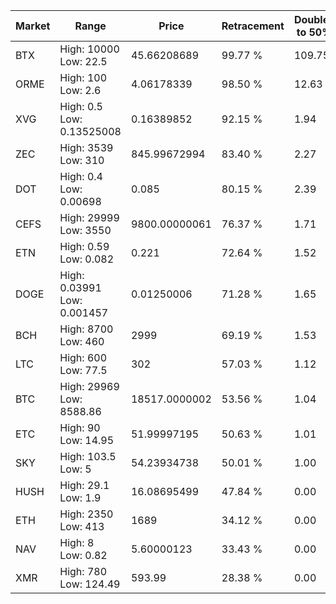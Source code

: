 | Market | Range | Price| Retracement | Doubles to 50% |
| --- | --- | --- | --- | --- |
| BTX | High: 10000<br />Low: 22.5 | 45.66208689 | 99.77 % | 109.75 |
| ORME | High: 100<br />Low: 2.6 | 4.06178339 | 98.50 % | 12.63 |
| XVG | High: 0.5<br />Low: 0.13525008 | 0.16389852 | 92.15 % | 1.94 |
| ZEC | High: 3539<br />Low: 310 | 845.99672994 | 83.40 % | 2.27 |
| DOT | High: 0.4<br />Low: 0.00698 | 0.085 | 80.15 % | 2.39 |
| CEFS | High: 29999<br />Low: 3550 | 9800.00000061 | 76.37 % | 1.71 |
| ETN | High: 0.59<br />Low: 0.082 | 0.221 | 72.64 % | 1.52 |
| DOGE | High: 0.03991<br />Low: 0.001457 | 0.01250006 | 71.28 % | 1.65 |
| BCH | High: 8700<br />Low: 460 | 2999 | 69.19 % | 1.53 |
| LTC | High: 600<br />Low: 77.5 | 302 | 57.03 % | 1.12 |
| BTC | High: 29969<br />Low: 8588.86 | 18517.0000002 | 53.56 % | 1.04 |
| ETC | High: 90<br />Low: 14.95 | 51.99997195 | 50.63 % | 1.01 |
| SKY | High: 103.5<br />Low: 5 | 54.23934738 | 50.01 % | 1.00 |
| HUSH | High: 29.1<br />Low: 1.9 | 16.08695499 | 47.84 % | 0.00 |
| ETH | High: 2350<br />Low: 413 | 1689 | 34.12 % | 0.00 |
| NAV | High: 8<br />Low: 0.82 | 5.60000123 | 33.43 % | 0.00 |
| XMR | High: 780<br />Low: 124.49 | 593.99 | 28.38 % | 0.00 |
